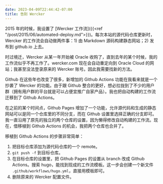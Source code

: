 ```yaml
---
date: 2023-04-09T22:44:42-07:00
title: 告别 Wercker
---
```


2015 年的时候，我设置了 [Wercker 工作流]({{<ref "/post/2015/06/automated-deploy.md">}})。每次本站的源代码仓库更新时，Wercker 的工作流会自动做两件事：1) 由 Markdown 源码构建静态网站；2) 发布到 github.io 上去。

时过境迁，Wercker 从某一年开始被 Oracle 收购了，直到去年的某个时候，我的工作流似乎不再工作了。wercker.com 现在会自动重定向到 Oracle Cloud 的网站；我甚至没法登录原来的 Wercker 账号。因此我需要找新的方法。

Github 在这些年也改变了很多，新增加的 Github Actions 功能在我看来就是一个抄袭了 Wercker 的功能。由于跟 Github 整合的更好，想必拉拢到了不少的用户群（拥有用户群的平台就是可以占便宜推广自家产品）。我也把自动构建的工作流迁移到了 Github Actions。

<!--more-->

在之前的某个时间点，Github Pages 增加了一个功能，允许源代码和生成的静态网站可以是同一个仓库里的不同分支，而在 Github 设置里选择正确的分支即可。我一直沿用了原先的独立的两个仓库的设置，因为懒得修改自动构建的工作流。现在，借移植到 Github Actions 的机会，我把两个仓库也合并了。

移植到 Github Actions 的步骤非常简单：

1. 把目标仓库添加为源代码仓库的一个 remote。
2. `git push -f` 到目标仓库。
3. 在目标仓库的设置里，把 Github Pages 的设置从 branch 改成 Github Actions。搜索 hugo，能找到现成的工作流模板。这一步会创建一个新文件 `.github/workflows/hugo.yml`，直接用模板即可。
4. 删除原来的 Wercker 配置文件。


